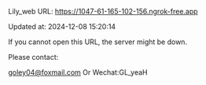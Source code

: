 Lily_web URL: https://1047-61-165-102-156.ngrok-free.app

Updated at: 2024-12-08 15:20:14

If you cannot open this URL, the server might be down.

Please contact: 

goley04@foxmail.com Or Wechat:GL_yeaH